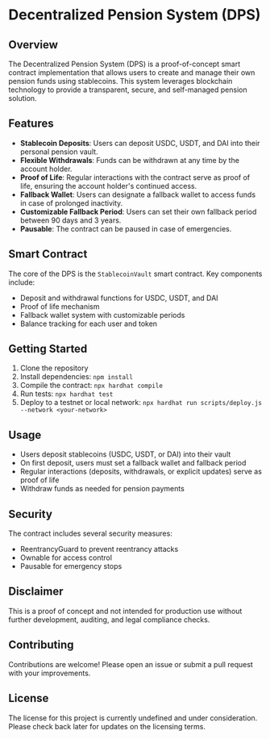 # Decentralized Pension System (DPS)

## Overview

The Decentralized Pension System (DPS) is a proof-of-concept smart contract implementation that allows users to create and manage their own pension funds using stablecoins. This system leverages blockchain technology to provide a transparent, secure, and self-managed pension solution.

## Features

- **Stablecoin Deposits**: Users can deposit USDC, USDT, and DAI into their personal pension vault.
- **Flexible Withdrawals**: Funds can be withdrawn at any time by the account holder.
- **Proof of Life**: Regular interactions with the contract serve as proof of life, ensuring the account holder's continued access.
- **Fallback Wallet**: Users can designate a fallback wallet to access funds in case of prolonged inactivity.
- **Customizable Fallback Period**: Users can set their own fallback period between 90 days and 3 years.
- **Pausable**: The contract can be paused in case of emergencies.

## Smart Contract

The core of the DPS is the `StablecoinVault` smart contract. Key components include:

- Deposit and withdrawal functions for USDC, USDT, and DAI
- Proof of life mechanism
- Fallback wallet system with customizable periods
- Balance tracking for each user and token

## Getting Started

1. Clone the repository
2. Install dependencies: `npm install`
3. Compile the contract: `npx hardhat compile`
4. Run tests: `npx hardhat test`
5. Deploy to a testnet or local network: `npx hardhat run scripts/deploy.js --network <your-network>`

## Usage

- Users deposit stablecoins (USDC, USDT, or DAI) into their vault
- On first deposit, users must set a fallback wallet and fallback period
- Regular interactions (deposits, withdrawals, or explicit updates) serve as proof of life
- Withdraw funds as needed for pension payments

## Security

The contract includes several security measures:

- ReentrancyGuard to prevent reentrancy attacks
- Ownable for access control
- Pausable for emergency stops

## Disclaimer

This is a proof of concept and not intended for production use without further development, auditing, and legal compliance checks.

## Contributing

Contributions are welcome! Please open an issue or submit a pull request with your improvements.

## License

The license for this project is currently undefined and under consideration. Please check back later for updates on the licensing terms.
